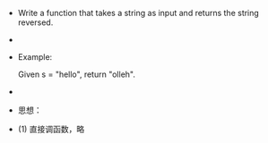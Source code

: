 * Write a function that takes a string as input and returns the string reversed.
* 
* Example:
     
  Given s = "hello", return "olleh".


 
* 
* 思想：

* (1) 直接调函数，略